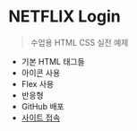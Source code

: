 # NETFLIX Login

>수업용 HTML CSS 실전 예제

+ 기본 HTML 태그들
+ 아이콘 사용
+ Flex 사용
+ 반응형
+ GitHub 배포
+ [사이트 접속](https://designexit.github.io/CSS/)
